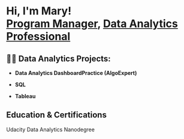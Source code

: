 <h1>Hi, I'm Mary! <br/><a href="">Program Manager</a>, <a href="https://www.linkedin.com/in/marygitiha/">Data Analytics Professional</a>

<h2>👨‍💻 Data Analytics Projects:</h2>

- <b>Data Analytics DashboardPractice (AlgoExpert)</b>

- <b>SQL</b>

- <b>Tableau</b>


<h2> Education & Certifications </h2>

Udacity Data Analytics Nanodegree

<!--
**joshmadakor1/joshmadakor1** is a ✨ _special_ ✨ repository because its `README.md` (this file) appears on your GitHub profile.

Here are some ideas to get you started:

- 🔭 I’m currently working on ...
- 🌱 I’m currently learning ...
- 👯 I’m looking to collaborate on ...
- 🤔 I’m looking for help with ...
- 💬 Ask me about ...
- 📫 How to reach me: ...
- 😄 Pronouns: ...
- ⚡ Fun fact: ...
-->
